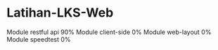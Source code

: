 # Latihan-LKS-Web

Module restful api 90%
Module client-side 0%
Module web-layout 0%
Module speedtest 0%
